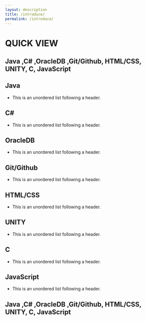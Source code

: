 ```yaml
---
layout: description
title: /introduce/
permalink: /introduce/
---
```

# QUICK VIEW
## Java ,C# ,OracleDB ,Git/Github, HTML/CSS, UNITY, C, JavaScript
## Java
*   This is an unordered list following a header.
## C#
*   This is an unordered list following a header.
## OracleDB
*   This is an unordered list following a header.
## Git/Github
*   This is an unordered list following a header.
## HTML/CSS
*   This is an unordered list following a header.
## UNITY
*   This is an unordered list following a header.
## C
*   This is an unordered list following a header.
## JavaScript
*   This is an unordered list following a header.
## Java ,C# ,OracleDB ,Git/Github, HTML/CSS, UNITY, C, JavaScript

